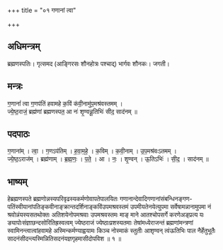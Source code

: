 +++
title = "०१ गणानां त्वा"

+++
## अधिमन्त्रम्
ब्रह्मणस्पतिः। गृत्समद (आङ्गिरसः शौनहोत्रः पश्चाद्) भार्गवः शौनकः। जगती।

## मन्त्रः
ग॒णानां॑ त्वा ग॒णप॑तिं हवामहे क॒विं क॑वी॒नामु॑प॒मश्र॑वस्तमम् ।  
ज्ये॒ष्ठ॒राजं॒ ब्रह्म॑णां ब्रह्मणस्पत॒ आ नः॑ शृ॒ण्वन्नू॒तिभिः॑ सीद॒ साद॑नम् ॥

## पदपाठः
ग॒णाना॑म् । त्वा॒ । ग॒णऽप॑तिम् । ह॒वा॒म॒हे॒ । क॒विम् । क॒वी॒नाम् । उ॒प॒मश्र॑वःऽतमम् ।  
ज्ये॒ष्ठ॒ऽराज॑म् । ब्रह्म॑णाम् । ब्र॒ह्म॒णः॒ । प॒ते॒ । आ । नः॒ । शृ॒ण्वन् । ऊ॒तिऽभिः॑ । सी॒द॒ । साद॑नम् ॥

## भाष्यम्
हेब्रह्मणस्पते ब्रह्मणोन्नस्यपरिवृढस्यकर्मणोवापतेपालयितः गणानान्देवादिगणानांसंबन्धिनङ्गण- पतिंस्वीयानांपतिङ्कवीनाङ्क्रान्तदर्शिनाङ्कविंउपमश्रवस्तमं उपमीयतेनयेत्युपमा सर्वेषामन्नानामुपमा नं श्रवोन्नंयस्यसतथोक्तः अतिशयेनोपमश्रवाः उपमश्रवस्तमः माङ् माने आतश्चोपसर्गे करणेअङ्प्रत्य यः ङ्यापोःसंज्ञाछन्दसोरितिह्रस्वत्वम् ज्येष्ठराजं ज्येष्ठाःप्रशस्यतमाः तेषांमध्येराजन्तं ब्रह्मणांमन्त्रणां स्वामिनन्त्वात्वांहवामहे अस्मिन्कर्मण्याह्वयामः किञ्च नोस्माकं स्तुतीः आशृण्वन् त्वंऊतिभिः पाल नैर्हेतुभूतैः सादनंसीदन्त्यस्मिन्नितिसदनंयज्ञगृहमासीदोपविश ॥ १ ॥